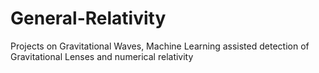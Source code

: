 # General-Relativity
Projects on Gravitational Waves, Machine Learning assisted detection of Gravitational Lenses and numerical relativity
